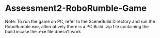 # Assessment2-RoboRumble-Game

Note: To run the game on PC, refer to the SceneBuild Directory and run the RoboRumble.exe, 
alternatively there is a PC Build .zip file containing the build incase the .exe file doesn't work
